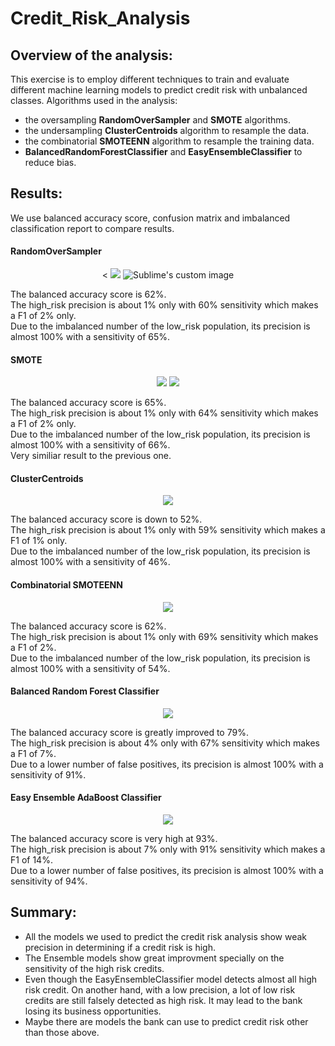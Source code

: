 # Credit_Risk_Analysis

## Overview of the analysis:
This exercise is to employ different techniques to train and evaluate different machine learning models to predict credit risk with unbalanced classes. 
Algorithms used in the analysis:
* the oversampling **RandomOverSampler** and **SMOTE** algorithms.
* the undersampling **ClusterCentroids** algorithm to resample the data.
* the combinatorial **SMOTEENN** algorithm to resample the training data.
* **BalancedRandomForestClassifier** and **EasyEnsembleClassifier** to reduce bias.
 
## Results:
We use balanced accuracy score, confusion matrix and imbalanced classification report to compare results.

#### **RandomOverSampler**
<p align="center"> < <img src='https://user-images.githubusercontent.com/90880564/150888883-bf5fbdea-e210-446a-92cc-3b4dd66dd5c3.png?raw=true" alt="Sublime's custom image"/>
<img src="https://user-images.githubusercontent.com/90880564/150879796-ac9d1a7c-c718-411d-a203-5a850549ea49.png?raw=true" alt="Sublime's custom image"/>
</p>

The balanced accuracy score is 62%.\
The high_risk precision is about 1% only with 60% sensitivity which makes a F1 of 2% only.\
Due to the imbalanced number of the low_risk population, its precision is almost 100% with a sensitivity of 65%.

#### **SMOTE**
<p align="center"> <img src='https://user-images.githubusercontent.com/90880564/150889306-0cd2943c-4c6a-44bb-8533-9544e9e2a87d.png?raw=true" alt="Sublime's custom image"/>
<img src='https://user-images.githubusercontent.com/90880564/150889407-bc55ec13-a0d5-4ac6-acbe-caac05dbf50e.png?raw=true" alt="Sublime's custom image"/>
</p>   
                        
The balanced accuracy score is 65%. \
The high_risk precision is about 1% only with 64% sensitivity which makes a F1 of 2% only. \
Due to the imbalanced number of the low_risk population, its precision is almost 100% with a sensitivity of 66%. \
Very similiar result to the previous one.
                        
#### **ClusterCentroids**
<p align="center"> <img src='https://user-images.githubusercontent.com/90880564/150902602-c05a27b8-8aee-4e4b-86db-3b13940f9d81.png?raw=true" alt="Sublime's custom image"/>
</p>

The balanced accuracy score is down to 52%. \
The high_risk precision is about 1% only with 59% sensitivity which makes a F1 of 1% only.\
Due to the imbalanced number of the low_risk population, its precision is almost 100% with a sensitivity of 46%.     

#### **Combinatorial SMOTEENN**
<p align="center"> <img src='https://user-images.githubusercontent.com/90880564/150903138-4d353ed2-fcbc-4512-b38e-f3fe8c413168.png?raw=true" alt="Sublime's custom image"/> </p>

The balanced accuracy score is 62%. \
The high_risk precision is about 1% only with 69% sensitivity which makes a F1 of 2%.\
Due to the imbalanced number of the low_risk population, its precision is almost 100% with a sensitivity of 54%.

#### **Balanced Random Forest Classifier**
<p align="center"> <img src='https://user-images.githubusercontent.com/90880564/150904192-4db6b157-2123-4544-a10b-6695abe7943b.png?raw=true" alt="Sublime's custom image"/> </p>

The balanced accuracy score is greatly improved to 79%. \
The high_risk precision is about 4% only with 67% sensitivity which makes a F1 of 7%.\
Due to a lower number of false positives, its precision is almost 100% with a sensitivity of 91%.

#### **Easy Ensemble AdaBoost Classifier**
<p align="center"> <img src='https://user-images.githubusercontent.com/90880564/150904902-5b072f7f-ff0a-483a-a6ab-983c4751a8a3.png?raw=true" alt="Sublime's custom image"/> </p>

The balanced accuracy score is very high at 93%. \
The high_risk precision is about 7% only with 91% sensitivity which makes a F1 of 14%.\
Due to a lower number of false positives, its precision is almost 100% with a sensitivity of 94%.

## Summary:
* All the models we used to predict the credit risk analysis show weak precision in determining if a credit risk is high.
* The Ensemble models show great improvment specially on the sensitivity of the high risk credits.
* Even though the EasyEnsembleClassifier model detects almost all high risk credit. On another hand, with a low precision, a lot of low risk credits are still falsely detected as high risk.  It may lead to the bank losing its business opportunities.
* Maybe there are models the bank can use to predict credit risk other than those above.
